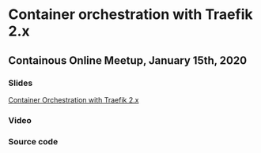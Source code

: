 # Container orchestration with Traefik 2.x

## Containous Online Meetup, January 15th, 2020

### Slides

[Container Orchestration with Traefik 2.x](Container-Orchestration-Traefik_2-Jakub-Hajek.pdf)

### Video

### Source code

